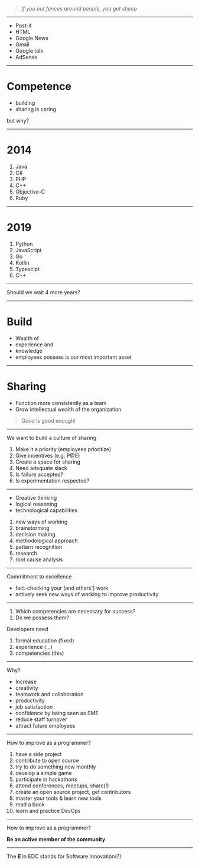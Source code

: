 > _If you put fences around people, you get sheep_


---
* Post-it
* HTML
* Google News
* Gmail
* Google talk
* AdSense



---
# Competence

* building
* sharing is caring

but why?

---
# 2014

1. Java
2. C#
3. PHP
4. C++
5. Objective-C
6. Ruby

---
# 2019

1. Python
2. JavaScript
3. Go
4. Kotlin
5. Typescipt
6. C++

---
Should we wait 4 more years?



---
# Build

* Wealth of
 * experience and
 * knowledge
* employees possess is our most important asset


---
# Sharing

* Function more consistently as a team
* Grow intellectual wealth of the organization

> Good is good enough!

---
We want to build a culture of sharing

1. Make it a priority (employees prioritize)
2. Give incentives (e.g. P@E)
3. Create a space for sharing
4. Need adequate slack
5. Is failure accepted?
6. Is experimentation respected?


---
* Creative thinking
* logical reasoning
* technological capabilities

1. new ways of working
2. brainstorming
3. decision making
4. methodological approach
5. pattern recognition
6. research
7. root cause analysis


---
Commitment to excellence

* fact-checking your (and others') work
* actively seek new ways of working to improve productivity


---
1. Which competencies are necessary for success?
2. Do we possess them?

Developers need
1. formal education (fixed)
2. experience (...)
3. competencies (this)

---

Why?

* Increase
 * creativity
 * teamwork and collaboration
 * productivity
 * job satisfaction
 * confidence by being seen as SME
* reduce staff turnover
* attract future employees


---
How to improve as a programmer?

1. have a side project
2. contribute to open source
3. try to do something new monthly
4. develop a simple game
5. participate in hackathons
6. attend conferences, meetups, share(!)
7. create an open source project, get contributors
8. master your tools & learn new tools
9. read a book
10. learn and practice DevOps

---
How to improve as a programmer?

**Be an active member of the community**


---
The **E** in EDC stands for Software Innovation(?)
